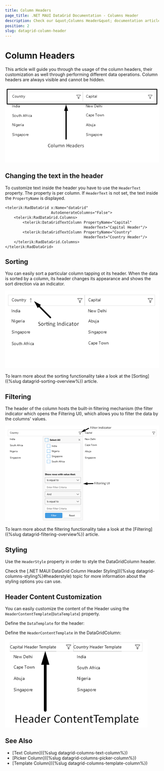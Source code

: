 ```yaml
---
title: Column Headers
page_title: .NET MAUI DataGrid Documentation - Columns Header
description: Check our &quot;Columns Header&quot; documentation article for Telerik DataGrid for .NET MAUI.
position: 2
slug: datagrid-column-header
---
```



# Column Headers

This article will guide you through the usage of the column headers, their customization as well through performing different data operations. Column headers are always visible and cannot be hidden.

![DataGrid Column Header](../images/column-header.png)

## Changing the text in the header

To customize text inside the header you have to use the `HeaderText` property. The property is per column. If `HeaderText` is not set, the text inside the `PropertyName` is displayed.

```XAML
<telerik:RadDataGrid x:Name="dataGrid" 
					 AutoGenerateColumns="False">
	<telerik:RadDataGrid.Columns>
		<telerik:DataGridTextColumn PropertyName="Capital" 
									HeaderText="Capital Header"/>
		<telerik:DataGridTextColumn PropertyName="Country" 
									HeaderText="Country Header"/>
	</telerik:RadDataGrid.Columns>
</telerik:RadDataGrid>
```

## Sorting

You can easily sort a particular column tapping ot its header. When the data is sorted by a column, its header changes its appearance and shows the sort direction via an indicator.

![.NET MAUI DataGrid Column Header Sorting indicator](../images/column-header-sorting.png)

To learn more about the sorting functionality take a look at the [Sorting]({%slug datagrid-sorting-overview%}) article.

## Filtering

The header of the column hosts the built-in filtering mechanism (the filter indicator which opens the Filtering UI), which allows you to filter the data by the columns' values.

![.NET MAUI DataGrid Column Header filter indicator](../images/column-header-filtering.png)

To learn more about the filtering functionality take a look at the [Filtering]({%slug datagrid-filtering-overview%}) article.

## Styling 

Use the `HeaderStyle` property in order to style the DataGridColumn header.

Check the [.NET MAUI DataGrid Column Header Styling]({%slug datagrid-columns-styling%}#headerstyle) topic for more information about the styling options you can use. 

## Header Content Customization

You can easily customize the content of the Header using the `HeaderContentTemplate`(`DataTemplate`) property.

Define the `DataTemplate` for the header:

<snippet id='datagrid-headercontenttemplate-datatemplate' />

Define the `HeaderContentTemplate` in the DataGridColumn:

<snippet id='datagrid-headerfootercontenttemplate' />

![.NET MAUI DataGrid Column Header Template](../images/header-content-template.png)

## See Also

- [Text Column]({%slug datagrid-columns-text-column%})
- [Picker Column]({%slug datagrid-columns-picker-column%})
- [Template Column]({%slug datagrid-columns-template-column%})
